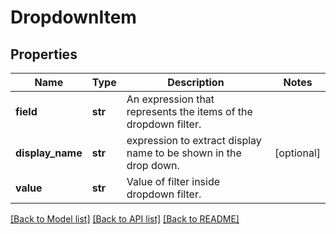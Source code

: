 # DropdownItem

## Properties
Name | Type | Description | Notes
------------ | ------------- | ------------- | -------------
**field** | **str** | An expression that represents the items of the dropdown filter. | 
**display_name** | **str** | expression to extract display name to be shown in the drop down. | [optional] 
**value** | **str** | Value of filter inside dropdown filter. | 

[[Back to Model list]](../README.md#documentation-for-models) [[Back to API list]](../README.md#documentation-for-api-endpoints) [[Back to README]](../README.md)

